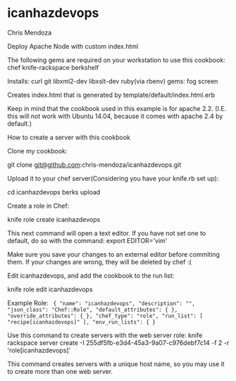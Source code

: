 icanhazdevops
=============
Chris Mendoza

Deploy Apache Node with custom index.html

The following gems are required on your workstation to use this cookbook:
chef
knife-rackspace
berkshelf

Installs:
  curl
  git
  libxml2-dev
  libxslt-dev
  ruby(via rbenv)
    gems: fog
  screen

Creates index.html that is generated by template/default/index.html.erb

Keep in mind that the cookbook used in this example is for apache 2.2.
(I.E. this will not work with Ubuntu 14.04, because it comes with
  apache 2.4 by default.)

How to create a server with this cookbook

Clone my cookbook:

git clone git@github.com:chris-mendoza/icanhazdevops.git

Upload it to your chef server(Considering you have your knife.rb set up):

cd icanhazdevops
berks upload

Create a role in Chef:

knife role create icanhazdevops

This next command will open a text editor. If you have not set one to default, 
do so with the command: export EDITOR='vim'

Make sure you save your changes to an external editor before commiting them.
If your changes are wrong, they will be deleted by chef :(

Edit icanhazdevops, and add the cookbook to the run list:

knife role edit icanhazdevops

Example Role:
<code>
 {
  "name": "icanhazdevops",
  "description": "",
  "json_class": "Chef::Role",
  "default_attributes": {
  },
  "override_attributes": {
  },
  "chef_type": "role",
  "run_list": [
    "recipe[icanhazdevops]"
  ],
  "env_run_lists": {
  }
</code>

Use this command to create servers with the web server role:
knife rackspace server create -I 255df5fb-e3d4-45a3-9a07-c976debf7c14 -f 2 -r 'role[icanhazdevops]'

This command creates servers with a unique host name, so you may use it to
create more than one web server.
